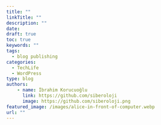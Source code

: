 ```yaml
---
title: ""
linkTitle: ""
description: ""
date: 
draft: true
toc: true
keywords: ""
tags: 
  - blog publishing
categories: 
  - TechLife
  - WordPress
type: blog
authors: 
    - name: İbrahim Korucuoğlu
      link: https://github.com/siberoloji
      image: https://github.com/siberoloji.png
featured_image: /images/alice-in-front-of-computer.webp
url: ""
---
```

